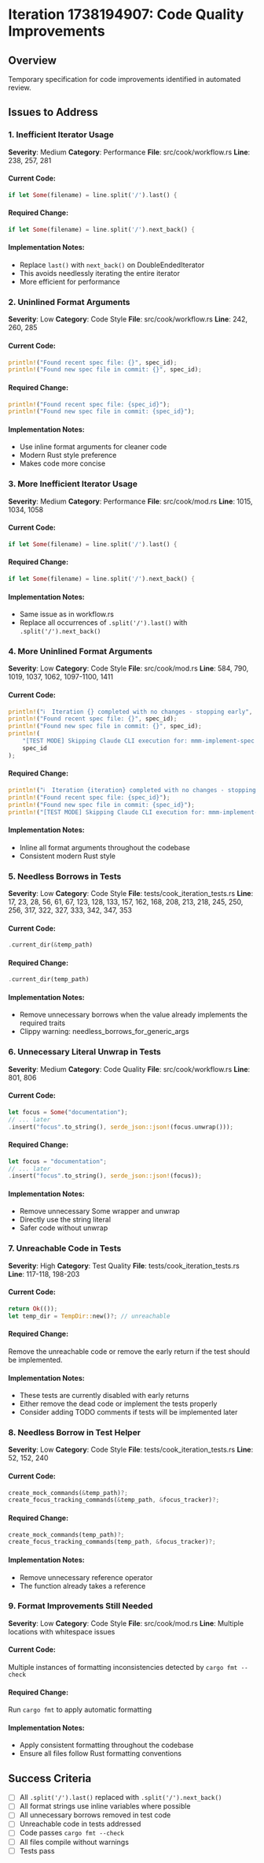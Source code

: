 # Iteration 1738194907: Code Quality Improvements

## Overview
Temporary specification for code improvements identified in automated review.

## Issues to Address

### 1. Inefficient Iterator Usage
**Severity**: Medium
**Category**: Performance
**File**: src/cook/workflow.rs
**Line**: 238, 257, 281

#### Current Code:
```rust
if let Some(filename) = line.split('/').last() {
```

#### Required Change:
```rust
if let Some(filename) = line.split('/').next_back() {
```

#### Implementation Notes:
- Replace `last()` with `next_back()` on DoubleEndedIterator
- This avoids needlessly iterating the entire iterator
- More efficient for performance

### 2. Uninlined Format Arguments
**Severity**: Low
**Category**: Code Style
**File**: src/cook/workflow.rs
**Line**: 242, 260, 285

#### Current Code:
```rust
println!("Found recent spec file: {}", spec_id);
println!("Found new spec file in commit: {}", spec_id);
```

#### Required Change:
```rust
println!("Found recent spec file: {spec_id}");
println!("Found new spec file in commit: {spec_id}");
```

#### Implementation Notes:
- Use inline format arguments for cleaner code
- Modern Rust style preference
- Makes code more concise

### 3. More Inefficient Iterator Usage
**Severity**: Medium
**Category**: Performance
**File**: src/cook/mod.rs
**Line**: 1015, 1034, 1058

#### Current Code:
```rust
if let Some(filename) = line.split('/').last() {
```

#### Required Change:
```rust
if let Some(filename) = line.split('/').next_back() {
```

#### Implementation Notes:
- Same issue as in workflow.rs
- Replace all occurrences of `.split('/').last()` with `.split('/').next_back()`

### 4. More Uninlined Format Arguments
**Severity**: Low
**Category**: Code Style
**File**: src/cook/mod.rs
**Line**: 584, 790, 1019, 1037, 1062, 1097-1100, 1411

#### Current Code:
```rust
println!("ℹ️  Iteration {} completed with no changes - stopping early", iteration);
println!("Found recent spec file: {}", spec_id);
println!("Found new spec file in commit: {}", spec_id);
println!(
    "[TEST MODE] Skipping Claude CLI execution for: mmm-implement-spec {}",
    spec_id
);
```

#### Required Change:
```rust
println!("ℹ️  Iteration {iteration} completed with no changes - stopping early");
println!("Found recent spec file: {spec_id}");
println!("Found new spec file in commit: {spec_id}");
println!("[TEST MODE] Skipping Claude CLI execution for: mmm-implement-spec {spec_id}");
```

#### Implementation Notes:
- Inline all format arguments throughout the codebase
- Consistent modern Rust style

### 5. Needless Borrows in Tests
**Severity**: Low
**Category**: Code Style
**File**: tests/cook_iteration_tests.rs
**Line**: 17, 23, 28, 56, 61, 67, 123, 128, 133, 157, 162, 168, 208, 213, 218, 245, 250, 256, 317, 322, 327, 333, 342, 347, 353

#### Current Code:
```rust
.current_dir(&temp_path)
```

#### Required Change:
```rust
.current_dir(temp_path)
```

#### Implementation Notes:
- Remove unnecessary borrows when the value already implements the required traits
- Clippy warning: needless_borrows_for_generic_args

### 6. Unnecessary Literal Unwrap in Tests
**Severity**: Medium
**Category**: Code Quality
**File**: src/cook/workflow.rs
**Line**: 801, 806

#### Current Code:
```rust
let focus = Some("documentation");
// ... later
.insert("focus".to_string(), serde_json::json!(focus.unwrap()));
```

#### Required Change:
```rust
let focus = "documentation";
// ... later
.insert("focus".to_string(), serde_json::json!(focus));
```

#### Implementation Notes:
- Remove unnecessary Some wrapper and unwrap
- Directly use the string literal
- Safer code without unwrap

### 7. Unreachable Code in Tests
**Severity**: High
**Category**: Test Quality
**File**: tests/cook_iteration_tests.rs
**Line**: 117-118, 198-203

#### Current Code:
```rust
return Ok(());
let temp_dir = TempDir::new()?; // unreachable
```

#### Required Change:
Remove the unreachable code or remove the early return if the test should be implemented.

#### Implementation Notes:
- These tests are currently disabled with early returns
- Either remove the dead code or implement the tests properly
- Consider adding TODO comments if tests will be implemented later

### 8. Needless Borrow in Test Helper
**Severity**: Low
**Category**: Code Style
**File**: tests/cook_iteration_tests.rs
**Line**: 52, 152, 240

#### Current Code:
```rust
create_mock_commands(&temp_path)?;
create_focus_tracking_commands(&temp_path, &focus_tracker)?;
```

#### Required Change:
```rust
create_mock_commands(temp_path)?;
create_focus_tracking_commands(temp_path, &focus_tracker)?;
```

#### Implementation Notes:
- Remove unnecessary reference operator
- The function already takes a reference

### 9. Format Improvements Still Needed
**Severity**: Low
**Category**: Code Style
**File**: src/cook/mod.rs
**Line**: Multiple locations with whitespace issues

#### Current Code:
Multiple instances of formatting inconsistencies detected by `cargo fmt --check`

#### Required Change:
Run `cargo fmt` to apply automatic formatting

#### Implementation Notes:
- Apply consistent formatting throughout the codebase
- Ensure all files follow Rust formatting conventions

## Success Criteria
- [ ] All `.split('/').last()` replaced with `.split('/').next_back()`
- [ ] All format strings use inline variables where possible
- [ ] All unnecessary borrows removed in test code
- [ ] Unreachable code in tests addressed
- [ ] Code passes `cargo fmt --check`
- [ ] All files compile without warnings
- [ ] Tests pass